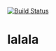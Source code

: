 [![Build Status](https://travis-ci.org/PanruifengWawa/adv.svg?branch=master)](https://travis-ci.org/PanruifengWawa/adv)

# lalala